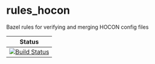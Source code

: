 # rules_hocon
Bazel rules for verifying and merging HOCON config files

| Status |
| --- |
| [![Build Status](https://github.com/lucidsoftware/rules_hocon/workflows/CI/badge.svg)](https://github.com/lucidsoftware/rules_hocon/actions) |
